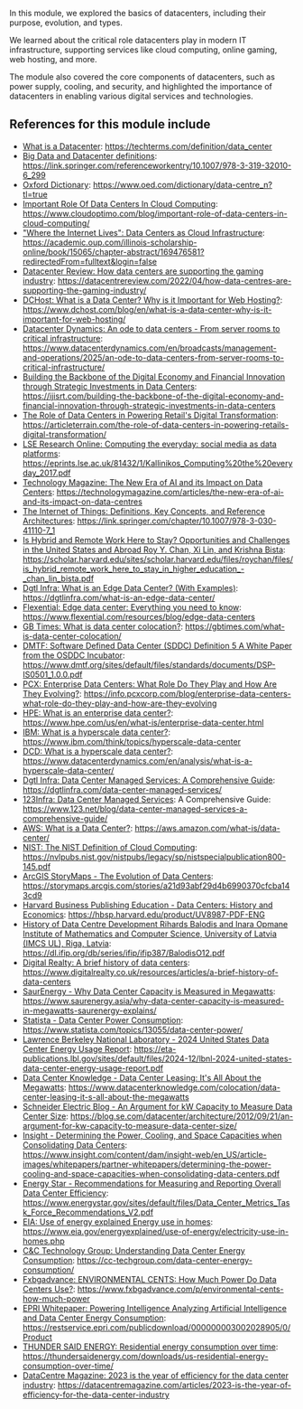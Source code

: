 In this module, we explored the basics of datacenters, including their purpose, evolution, and types.

We learned about the critical role datacenters play in modern IT infrastructure, supporting services like cloud computing, online gaming, web hosting, and more.

The module also covered the core components of datacenters, such as power supply, cooling, and security, and highlighted the importance of datacenters in enabling various digital services and technologies.

## References for this module include

- [What is a Datacenter](https://techterms.com/definition/data_center): https://techterms.com/definition/data_center
- [Big Data and Datacenter definitions](https://link.springer.com/referenceworkentry/10.1007/978-3-319-32010-6_299): https://link.springer.com/referenceworkentry/10.1007/978-3-319-32010-6_299
- [Oxford Dictionary](https://www.oed.com/dictionary/data-centre_n?tl=true): https://www.oed.com/dictionary/data-centre_n?tl=true
- [Important Role Of Data Centers In Cloud Computing](https://www.cloudoptimo.com/blog/important-role-of-data-centers-in-cloud-computing/): https://www.cloudoptimo.com/blog/important-role-of-data-centers-in-cloud-computing/
- ["Where the Internet Lives": Data Centers as Cloud Infrastructure](https://academic.oup.com/illinois-scholarship-online/book/15065/chapter-abstract/169476581?redirectedFrom=fulltext&login=false): https://academic.oup.com/illinois-scholarship-online/book/15065/chapter-abstract/169476581?redirectedFrom=fulltext&login=false
- [Datacenter Review: How data centers are supporting the gaming industry](https://datacentrereview.com/2022/04/how-data-centres-are-supporting-the-gaming-industry/): https://datacentrereview.com/2022/04/how-data-centres-are-supporting-the-gaming-industry/
- [DCHost: What is a Data Center? Why is it Important for Web Hosting?](https://www.dchost.com/blog/en/what-is-a-data-center-why-is-it-important-for-web-hosting/): https://www.dchost.com/blog/en/what-is-a-data-center-why-is-it-important-for-web-hosting/
- [Datacenter Dynamics: An ode to data centers - From server rooms to critical infrastructure](https://www.datacenterdynamics.com/en/broadcasts/management-and-operations/2025/an-ode-to-data-centers-from-server-rooms-to-critical-infrastructure/): https://www.datacenterdynamics.com/en/broadcasts/management-and-operations/2025/an-ode-to-data-centers-from-server-rooms-to-critical-infrastructure/
- [Building the Backbone of the Digital Economy and Financial Innovation through Strategic Investments in Data Centers](https://ijisrt.com/building-the-backbone-of-the-digital-economy-and-financial-innovation-through-strategic-investments-in-data-centers): https://ijisrt.com/building-the-backbone-of-the-digital-economy-and-financial-innovation-through-strategic-investments-in-data-centers
- [The Role of Data Centers in Powering Retail's Digital Transformation](https://articleterrain.com/the-role-of-data-centers-in-powering-retails-digital-transformation/): https://articleterrain.com/the-role-of-data-centers-in-powering-retails-digital-transformation/
- [LSE Research Online: Computing the everyday: social media as data platforms](https://eprints.lse.ac.uk/81432/1/Kallinikos_Computing%20the%20everyday_2017.pdf): https://eprints.lse.ac.uk/81432/1/Kallinikos_Computing%20the%20everyday_2017.pdf
- [Technology Magazine: The New Era of AI and its Impact on Data Centers](https://technologymagazine.com/articles/the-new-era-of-ai-and-its-impact-on-data-centres): https://technologymagazine.com/articles/the-new-era-of-ai-and-its-impact-on-data-centres
- [The Internet of Things: Definitions, Key Concepts, and Reference Architectures](https://link.springer.com/chapter/10.1007/978-3-030-41110-7_1): https://link.springer.com/chapter/10.1007/978-3-030-41110-7_1
- [Is Hybrid and Remote Work Here to Stay? Opportunities and Challenges in the United States and Abroad Roy Y. Chan, Xi Lin, and Krishna Bista](https://scholar.harvard.edu/sites/scholar.harvard.edu/files/roychan/files/is_hybrid_remote_work_here_to_stay_in_higher_education_-_chan_lin_bista.pdf): https://scholar.harvard.edu/sites/scholar.harvard.edu/files/roychan/files/is_hybrid_remote_work_here_to_stay_in_higher_education_-_chan_lin_bista.pdf
- [Dgtl Infra: What is an Edge Data Center? (With Examples)](https://dgtlinfra.com/what-is-an-edge-data-center/): https://dgtlinfra.com/what-is-an-edge-data-center/
- [Flexential: Edge data center: Everything you need to know](https://www.flexential.com/resources/blog/edge-data-centers): https://www.flexential.com/resources/blog/edge-data-centers
- [GB Times: What is data center colocation?](https://gbtimes.com/what-is-data-center-colocation/): https://gbtimes.com/what-is-data-center-colocation/
- [DMTF: Software Defined Data Center (SDDC) Definition 5 A White Paper from the OSDDC Incubator](https://www.dmtf.org/sites/default/files/standards/documents/DSP-IS0501_1.0.0.pdf): https://www.dmtf.org/sites/default/files/standards/documents/DSP-IS0501_1.0.0.pdf
- [PCX: Enterprise Data Centers: What Role Do They Play and How Are They Evolving?](https://info.pcxcorp.com/blog/enterprise-data-centers-what-role-do-they-play-and-how-are-they-evolving): https://info.pcxcorp.com/blog/enterprise-data-centers-what-role-do-they-play-and-how-are-they-evolving
- [HPE: What is an enterprise data center?](https://www.hpe.com/us/en/what-is/enterprise-data-center.html): https://www.hpe.com/us/en/what-is/enterprise-data-center.html
- [IBM: What is a hyperscale data center?](https://www.ibm.com/think/topics/hyperscale-data-center): https://www.ibm.com/think/topics/hyperscale-data-center
- [DCD: What is a hyperscale data center?](https://www.datacenterdynamics.com/en/analysis/what-is-a-hyperscale-data-center/): https://www.datacenterdynamics.com/en/analysis/what-is-a-hyperscale-data-center/
- [Dgtl Infra: Data Center Managed Services: A Comprehensive Guide](https://dgtlinfra.com/data-center-managed-services/): https://dgtlinfra.com/data-center-managed-services/
- [123Infra: Data Center Managed Services](https://www.123.net/blog/data-center-managed-services-a-comprehensive-guide/): A Comprehensive Guide: https://www.123.net/blog/data-center-managed-services-a-comprehensive-guide/
- [AWS: What is a Data Center?](https://aws.amazon.com/what-is/data-center/): https://aws.amazon.com/what-is/data-center/
- [NIST: The NIST Definition of Cloud Computing](https://nvlpubs.nist.gov/nistpubs/legacy/sp/nistspecialpublication800-145.pdf): https://nvlpubs.nist.gov/nistpubs/legacy/sp/nistspecialpublication800-145.pdf
- [ArcGIS StoryMaps - The Evolution of Data Centers](https://storymaps.arcgis.com/stories/a21d93abf29d4b6990370cfcba143cd9): https://storymaps.arcgis.com/stories/a21d93abf29d4b6990370cfcba143cd9
- [Harvard Business Publishing Education - Data Centers: History and Economics](https://hbsp.harvard.edu/product/UV8987-PDF-ENG): https://hbsp.harvard.edu/product/UV8987-PDF-ENG
- [History of Data Centre Development Rihards Balodis and Inara Opmane Institute of Mathematics and Computer Science, University of Latvia (IMCS UL), Riga, Latvia](https://dl.ifip.org/db/series/ifip/ifip387/BalodisO12.pdf): https://dl.ifip.org/db/series/ifip/ifip387/BalodisO12.pdf
- [Digital Realty: A brief history of data centers](https://www.digitalrealty.co.uk/resources/articles/a-brief-history-of-data-centers): https://www.digitalrealty.co.uk/resources/articles/a-brief-history-of-data-centers
- [SaurEnergy - Why Data Center Capacity is Measured in Megawatts](https://www.saurenergy.asia/why-data-center-capacity-is-measured-in-megawatts-saurenergy-explains/): https://www.saurenergy.asia/why-data-center-capacity-is-measured-in-megawatts-saurenergy-explains/
- [Statista - Data Center Power Consumption](https://www.statista.com/topics/13055/data-center-power/): https://www.statista.com/topics/13055/data-center-power/
- [Lawrence Berkeley National Laboratory - 2024 United States Data Center Energy Usage Report](https://eta-publications.lbl.gov/sites/default/files/2024-12/lbnl-2024-united-states-data-center-energy-usage-report.pdf): https://eta-publications.lbl.gov/sites/default/files/2024-12/lbnl-2024-united-states-data-center-energy-usage-report.pdf
- [Data Center Knowledge - Data Center Leasing: It's All About the Megawatts](https://www.datacenterknowledge.com/colocation/data-center-leasing-it-s-all-about-the-megawatts): https://www.datacenterknowledge.com/colocation/data-center-leasing-it-s-all-about-the-megawatts
- [Schneider Electric Blog - An Argument for kW Capacity to Measure Data Center Size](https://blog.se.com/datacenter/architecture/2012/09/21/an-argument-for-kw-capacity-to-measure-data-center-size/): https://blog.se.com/datacenter/architecture/2012/09/21/an-argument-for-kw-capacity-to-measure-data-center-size/
- [Insight - Determining the Power, Cooling, and Space Capacities when Consolidating Data Centers](https://www.insight.com/content/dam/insight-web/en_US/article-images/whitepapers/partner-whitepapers/determining-the-power-cooling-and-space-capacities-when-consolidating-data-centers.pdf): https://www.insight.com/content/dam/insight-web/en_US/article-images/whitepapers/partner-whitepapers/determining-the-power-cooling-and-space-capacities-when-consolidating-data-centers.pdf
- [Energy Star - Recommendations for Measuring and Reporting Overall Data Center Efficiency](https://www.energystar.gov/sites/default/files/Data_Center_Metrics_Task_Force_Recommendations_V2.pdf): https://www.energystar.gov/sites/default/files/Data_Center_Metrics_Task_Force_Recommendations_V2.pdf
- [EIA: Use of energy explained Energy use in homes](https://www.eia.gov/energyexplained/use-of-energy/electricity-use-in-homes.php): https://www.eia.gov/energyexplained/use-of-energy/electricity-use-in-homes.php
- [C&C Technology Group: Understanding Data Center Energy Consumption](https://cc-techgroup.com/data-center-energy-consumption/): https://cc-techgroup.com/data-center-energy-consumption/
- [Fxbgadvance: ENVIRONMENTAL CENTS: How Much Power Do Data Centers Use?](https://www.fxbgadvance.com/p/environmental-cents-how-much-power): https://www.fxbgadvance.com/p/environmental-cents-how-much-power
- [EPRI Whitepaper: Powering Intelligence Analyzing Artificial Intelligence and Data Center Energy Consumption](https://restservice.epri.com/publicdownload/000000003002028905/0/Product): https://restservice.epri.com/publicdownload/000000003002028905/0/Product
- [THUNDER SAID ENERGY: Residential energy consumption over time](https://thundersaidenergy.com/downloads/us-residential-energy-consumption-over-time/): https://thundersaidenergy.com/downloads/us-residential-energy-consumption-over-time/
- [DataCentre Magazine: 2023 is the year of efficiency for the data center industry](https://datacentremagazine.com/articles/2023-is-the-year-of-efficiency-for-the-data-center-industry): https://datacentremagazine.com/articles/2023-is-the-year-of-efficiency-for-the-data-center-industry
